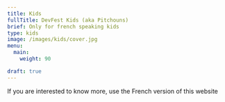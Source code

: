 ```yaml
---
title: Kids
fullTitle: DevFest Kids (aka Pitchouns)
brief: Only for french speaking kids
type: kids
image: /images/kids/cover.jpg
menu:
  main:
    weight: 90

draft: true
---
```


If you are interested to know more, use the French version of this website